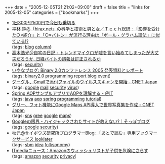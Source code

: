 +++
date = "2005-12-05T21:21:02+09:00"
draft = false
title = "links for 2005-12-05"
categories = ["bookmarks"]
+++

<ul>
	<li>
		<div><a href="http://www.geocities.jp/oneday300500/">1日300円?500円で今日も乗切る</a></div>
	</li>
	<li>
		<div><a href="http://blog-tech.rikunabi-next.yahoo.co.jp/blog/hirabayashi/58">平林 純@「hirax.net」の科学と技術と男と女／Ｔｅｃｈ総研 : 「影響を受けた○×紹介」と「○×バトン」が流行る理由は「ポール・グラハム論法」に似ている!?</a></div>
		<div>(tags: <a href="http://del.icio.us/nobu666/blog">blog</a> <a href="http://del.icio.us/nobu666/column">column</a>)</div>
	</li>
	<li>
		<div><a href="http://takagi-hiromitsu.jp/diary/20051203.html#p01">高木浩光＠自宅の日記 - トレンドマイクロが嘘を言い始めてしまったが大丈夫だろうか, 日経バイトの誤報は訂正されるか</a></div>
		<div>(tags: <a href="http://del.icio.us/nobu666/security">security</a>)</div>
	</li>
	<li>
		<div><a href="http://namazu.org/~satoru/blog/archives/000085.html">いやなブログ: Binary 2.0カンファレンス 2005 発表資料とレポート</a></div>
		<div>(tags: <a href="http://del.icio.us/nobu666/binary2.0">binary2.0</a> <a href="http://del.icio.us/nobu666/programming">programming</a> <a href="http://del.icio.us/nobu666/report">report</a> <a href="http://del.icio.us/nobu666/blog">blog</a> <a href="http://del.icio.us/nobu666/event">event</a>)</div>
	</li>
	<li>
		<div><a href="http://japan.cnet.com/news/sec/story/0,2000050480,20092124,00.htm?ref=rss">グーグル、Gmailで添付ファイルのウイルススキャンを開始 - CNET Japan</a></div>
		<div>(tags: <a href="http://del.icio.us/nobu666/google">google</a> <a href="http://del.icio.us/nobu666/mail">mail</a> <a href="http://del.icio.us/nobu666/security">security</a> <a href="http://del.icio.us/nobu666/virus">virus</a>)</div>
	</li>
	<li>
		<div><a href="http://www.atmarkit.co.jp/fjava/rensai3/springdi03/springdi03_1.html">Spring AOPサンプルアプリでAOPを理解する - ＠IT</a></div>
		<div>(tags: <a href="http://del.icio.us/nobu666/java">java</a> <a href="http://del.icio.us/nobu666/aop">aop</a> <a href="http://del.icio.us/nobu666/spring">spring</a> <a href="http://del.icio.us/nobu666/programming">programming</a> <a href="http://del.icio.us/nobu666/tutorial">tutorial</a>)</div>
	</li>
	<li>
		<div><a href="http://japan.cnet.com/news/media/story/0,2000047715,20092089,00.htm?ref=rss">グリー、フォト機能にGoogle Maps API導入で世界写真集を作成 - CNET Japan</a></div>
		<div>(tags: <a href="http://del.icio.us/nobu666/sns">sns</a> <a href="http://del.icio.us/nobu666/gree">gree</a> <a href="http://del.icio.us/nobu666/google">google</a> <a href="http://del.icio.us/nobu666/maps">maps</a>)</div>
	</li>
	<li>
		<div><a href="http://3ven.ameblo.jp/entry-1da13cb73082036ea5bbf09d98440cfe.html">Googleの限界 - ハイジャックされたサイトが救えない?｜そっぽブログ</a></div>
		<div>(tags: <a href="http://del.icio.us/nobu666/google">google</a> <a href="http://del.icio.us/nobu666/security">security</a>)</div>
	</li>
	<li>
		<div><a href="http://labs.cybozu.co.jp/blog/akky/archives/2005/12/_looklater.html">秋元@サイボウズ研究所プログラマーBlog: 「あとで読む」専用ブックマークサービス looklater</a></div>
		<div>(tags: <a href="http://del.icio.us/nobu666/sbm">sbm</a> <a href="http://del.icio.us/nobu666/idea">idea</a> <a href="http://del.icio.us/nobu666/folksonomy">folksonomy</a>)</div>
	</li>
	<li>
		<div><a href="http://www.itmedia.co.jp/news/articles/0511/30/news014.html">ITmediaニュース：Amazonのウィッシュリストが子供を危険にさらす</a></div>
		<div>(tags: <a href="http://del.icio.us/nobu666/amazon">amazon</a> <a href="http://del.icio.us/nobu666/security">security</a> <a href="http://del.icio.us/nobu666/privacy">privacy</a>)</div>
	</li>
</ul>
